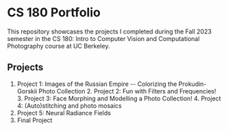 # CS 180 Portfolio

This repository showcases the projects I completed during the Fall 2023 semester in the CS 180: Intro to Computer Vision and Computational Photography course at UC Berkeley.

## Projects

  1.  Project 1: Images of the Russian Empire -- Colorizing the Prokudin-Gorskii Photo Collection
	2.	Project 2: Fun with Filters and Frequencies!
	3.	Project 3: Face Morphing and Modelling a Photo Collection!
	4.	Project 4: (Auto)stitching and photo mosaics
  5.  Project 5: Neural Radiance Fields
  6.  Final Project
